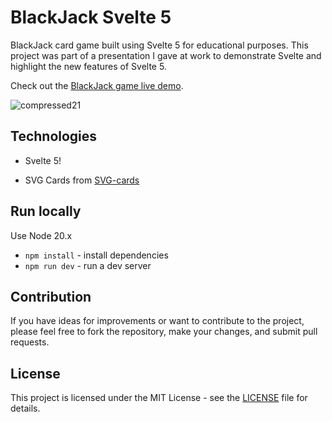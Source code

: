 # BlackJack Svelte 5

BlackJack card game built using Svelte 5 for educational purposes. This project was part of a presentation I gave at work to demonstrate Svelte and highlight the new features of Svelte 5.

Check out the [BlackJack game live demo](https://blackjack-svelte-5.ivan-sem.com/).

![compressed21](https://github.com/user-attachments/assets/214f1286-babb-48fb-b24b-bd4ebcf1e1ca)

## Technologies

- Svelte 5!

- SVG Cards from [SVG-cards](https://github.com/htdebeer/SVG-cards)

## Run locally

Use Node 20.x

- `npm install` - install dependencies
- `npm run dev` - run a dev server

## Contribution

If you have ideas for improvements or want to contribute to the project, please feel free to fork the repository, make your changes, and submit pull requests.

## License

This project is licensed under the MIT License - see the [LICENSE](LICENSE.txt) file for details.
